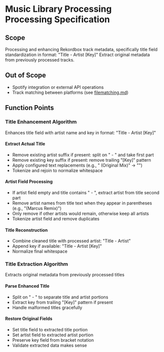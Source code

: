 # Music Library Processing Processing Specification

## Scope
Processing and enhancing Rekordbox track metadata, specifically title field standardization in format: "Title - Artist [Key]"
Extract original metadata from previously processed tracks.

## Out of Scope
- Spotify integration or external API operations
- Track matching between platforms (see [filematching.md](filematching.md))

## Function Points

### Title Enhancement Algorithm
Enhances title field with artist name and key in format: "Title - Artist [Key]"

#### Extract Actual Title
- Remove existing artist suffix if present: split on " - " and take first part
- Remove existing key suffix if present: remove trailing "[Key]" pattern
- Apply configured text replacements (e.g., " (Original Mix)" → "")
- Tokenize and rejoin to normalize whitespace

#### Artist Field Processing
- If artist field empty and title contains " - ", extract artist from title second part
- Remove artist names from title text when they appear in parentheses (e.g., "(Marcus Remix)")
- Only remove if other artists would remain, otherwise keep all artists
- Tokenize artist field and remove duplicates

#### Title Reconstruction
- Combine cleaned title with processed artist: "Title - Artist"
- Append key if available: "Title - Artist [Key]"
- Normalize final whitespace

### Title Extraction Algorithm
Extracts original metadata from previously processed titles

#### Parse Enhanced Title
- Split on " - " to separate title and artist portions
- Extract key from trailing "[Key]" pattern if present
- Handle malformed titles gracefully

#### Restore Original Fields
- Set title field to extracted title portion
- Set artist field to extracted artist portion
- Preserve key field from bracket notation
- Validate extracted data makes sense

